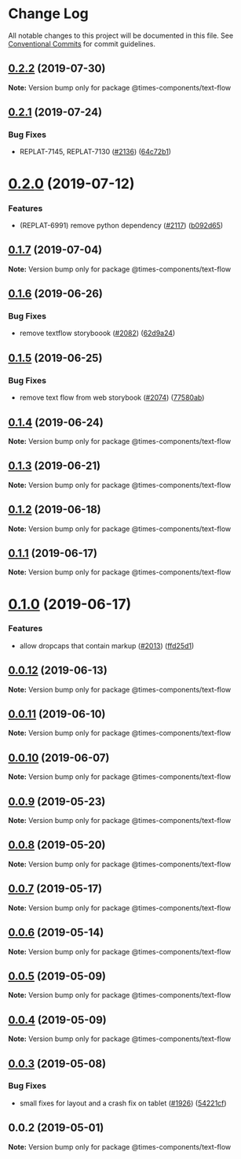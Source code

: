 # Change Log

All notable changes to this project will be documented in this file.
See [Conventional Commits](https://conventionalcommits.org) for commit guidelines.

## [0.2.2](https://github.com/newsuk/times-components/compare/@times-components/text-flow@0.2.1...@times-components/text-flow@0.2.2) (2019-07-30)

**Note:** Version bump only for package @times-components/text-flow





## [0.2.1](https://github.com/newsuk/times-components/compare/@times-components/text-flow@0.2.0...@times-components/text-flow@0.2.1) (2019-07-24)


### Bug Fixes

* REPLAT-7145, REPLAT-7130 ([#2136](https://github.com/newsuk/times-components/issues/2136)) ([64c72b1](https://github.com/newsuk/times-components/commit/64c72b1))





# [0.2.0](https://github.com/newsuk/times-components/compare/@times-components/text-flow@0.1.7...@times-components/text-flow@0.2.0) (2019-07-12)


### Features

* (REPLAT-6991) remove python dependency ([#2117](https://github.com/newsuk/times-components/issues/2117)) ([b092d65](https://github.com/newsuk/times-components/commit/b092d65))





## [0.1.7](https://github.com/newsuk/times-components/compare/@times-components/text-flow@0.1.6...@times-components/text-flow@0.1.7) (2019-07-04)

**Note:** Version bump only for package @times-components/text-flow





## [0.1.6](https://github.com/newsuk/times-components/compare/@times-components/text-flow@0.1.5...@times-components/text-flow@0.1.6) (2019-06-26)


### Bug Fixes

* remove textflow storyboook ([#2082](https://github.com/newsuk/times-components/issues/2082)) ([62d9a24](https://github.com/newsuk/times-components/commit/62d9a24))





## [0.1.5](https://github.com/newsuk/times-components/compare/@times-components/text-flow@0.1.4...@times-components/text-flow@0.1.5) (2019-06-25)


### Bug Fixes

* remove text flow from web storybook ([#2074](https://github.com/newsuk/times-components/issues/2074)) ([77580ab](https://github.com/newsuk/times-components/commit/77580ab))





## [0.1.4](https://github.com/newsuk/times-components/compare/@times-components/text-flow@0.1.3...@times-components/text-flow@0.1.4) (2019-06-24)

**Note:** Version bump only for package @times-components/text-flow





## [0.1.3](https://github.com/newsuk/times-components/compare/@times-components/text-flow@0.1.2...@times-components/text-flow@0.1.3) (2019-06-21)

**Note:** Version bump only for package @times-components/text-flow





## [0.1.2](https://github.com/newsuk/times-components/compare/@times-components/text-flow@0.1.1...@times-components/text-flow@0.1.2) (2019-06-18)

**Note:** Version bump only for package @times-components/text-flow





## [0.1.1](https://github.com/newsuk/times-components/compare/@times-components/text-flow@0.1.0...@times-components/text-flow@0.1.1) (2019-06-17)

**Note:** Version bump only for package @times-components/text-flow





# [0.1.0](https://github.com/newsuk/times-components/compare/@times-components/text-flow@0.0.12...@times-components/text-flow@0.1.0) (2019-06-17)


### Features

* allow dropcaps that contain markup ([#2013](https://github.com/newsuk/times-components/issues/2013)) ([ffd25d1](https://github.com/newsuk/times-components/commit/ffd25d1))





## [0.0.12](https://github.com/newsuk/times-components/compare/@times-components/text-flow@0.0.11...@times-components/text-flow@0.0.12) (2019-06-13)

**Note:** Version bump only for package @times-components/text-flow





## [0.0.11](https://github.com/newsuk/times-components/compare/@times-components/text-flow@0.0.10...@times-components/text-flow@0.0.11) (2019-06-10)

**Note:** Version bump only for package @times-components/text-flow





## [0.0.10](https://github.com/newsuk/times-components/compare/@times-components/text-flow@0.0.9...@times-components/text-flow@0.0.10) (2019-06-07)

**Note:** Version bump only for package @times-components/text-flow





## [0.0.9](https://github.com/newsuk/times-components/compare/@times-components/text-flow@0.0.8...@times-components/text-flow@0.0.9) (2019-05-23)

**Note:** Version bump only for package @times-components/text-flow





## [0.0.8](https://github.com/newsuk/times-components/compare/@times-components/text-flow@0.0.7...@times-components/text-flow@0.0.8) (2019-05-20)

**Note:** Version bump only for package @times-components/text-flow





## [0.0.7](https://github.com/newsuk/times-components/compare/@times-components/text-flow@0.0.6...@times-components/text-flow@0.0.7) (2019-05-17)

**Note:** Version bump only for package @times-components/text-flow





## [0.0.6](https://github.com/newsuk/times-components/compare/@times-components/text-flow@0.0.5...@times-components/text-flow@0.0.6) (2019-05-14)

**Note:** Version bump only for package @times-components/text-flow





## [0.0.5](https://github.com/newsuk/times-components/compare/@times-components/text-flow@0.0.4...@times-components/text-flow@0.0.5) (2019-05-09)

**Note:** Version bump only for package @times-components/text-flow





## [0.0.4](https://github.com/newsuk/times-components/compare/@times-components/text-flow@0.0.3...@times-components/text-flow@0.0.4) (2019-05-09)

**Note:** Version bump only for package @times-components/text-flow





## [0.0.3](https://github.com/newsuk/times-components/compare/@times-components/text-flow@0.0.2...@times-components/text-flow@0.0.3) (2019-05-08)


### Bug Fixes

* small fixes for layout and a crash fix on tablet ([#1926](https://github.com/newsuk/times-components/issues/1926)) ([54221cf](https://github.com/newsuk/times-components/commit/54221cf))





## 0.0.2 (2019-05-01)

**Note:** Version bump only for package @times-components/text-flow
